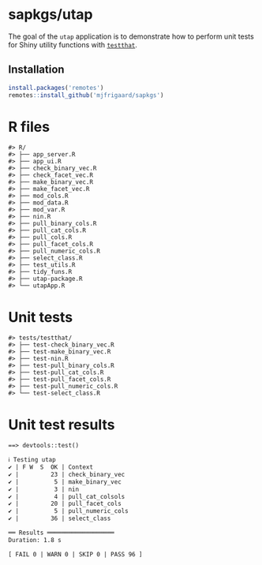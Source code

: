 
<!-- README.md is generated from README.Rmd. Please edit that file -->

# sapkgs/utap

<!-- badges: start -->
<!-- badges: end -->

The goal of the `utap` application is to demonstrate how to perform unit
tests for Shiny utility functions with
[`testthat`](https://testthat.r-lib.org/).

## Installation

``` r
install.packages('remotes')
remotes::install_github('mjfrigaard/sapkgs')
```

# R files

    #> R/
    #> ├── app_server.R
    #> ├── app_ui.R
    #> ├── check_binary_vec.R
    #> ├── check_facet_vec.R
    #> ├── make_binary_vec.R
    #> ├── make_facet_vec.R
    #> ├── mod_cols.R
    #> ├── mod_data.R
    #> ├── mod_var.R
    #> ├── nin.R
    #> ├── pull_binary_cols.R
    #> ├── pull_cat_cols.R
    #> ├── pull_cols.R
    #> ├── pull_facet_cols.R
    #> ├── pull_numeric_cols.R
    #> ├── select_class.R
    #> ├── test_utils.R
    #> ├── tidy_funs.R
    #> ├── utap-package.R
    #> └── utapApp.R

# Unit tests

    #> tests/testthat/
    #> ├── test-check_binary_vec.R
    #> ├── test-make_binary_vec.R
    #> ├── test-nin.R
    #> ├── test-pull_binary_cols.R
    #> ├── test-pull_cat_cols.R
    #> ├── test-pull_facet_cols.R
    #> ├── test-pull_numeric_cols.R
    #> └── test-select_class.R

# Unit test results

``` default
==> devtools::test()

ℹ Testing utap
✔ | F W  S  OK | Context
✔ |         23 | check_binary_vec
✔ |          5 | make_binary_vec
✔ |          3 | nin          
✔ |          4 | pull_cat_colsols
✔ |         20 | pull_facet_cols
✔ |          5 | pull_numeric_cols
✔ |         36 | select_class 

══ Results ═══════════════════
Duration: 1.8 s

[ FAIL 0 | WARN 0 | SKIP 0 | PASS 96 ]
```
